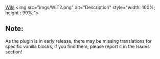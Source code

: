 [Wiki]([https://github.com/darksoulq/WhatIsThat/wiki](https://darksoulq.github.io/wit-docs/api.html))
<img src="imgs/WIT2.png" alt="Description" style="width: 100%; height : 99%;">

## Note:
As the plugin is in early release, there may be missing translations for specific vanilla blocks, if you find them, please report it in the Issues section!
